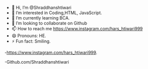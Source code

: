 - 👋 Hi, I’m @Shraddhanshtiwari
- 👀 I’m interested in Coding,HTML, JavaScript.
- 🌱 I’m currently learning BCA.
- 💞️ I’m looking to collaborate on Github
- 📫 How to reach me https://www.instagram.com/hars_htiwari999
- 😄 Pronouns: HE.
- ⚡ Fun fact: Smiling.

-https://www.instagram.com/hars_htiwari999.

-Github.com/Shraddhanshtiwari
